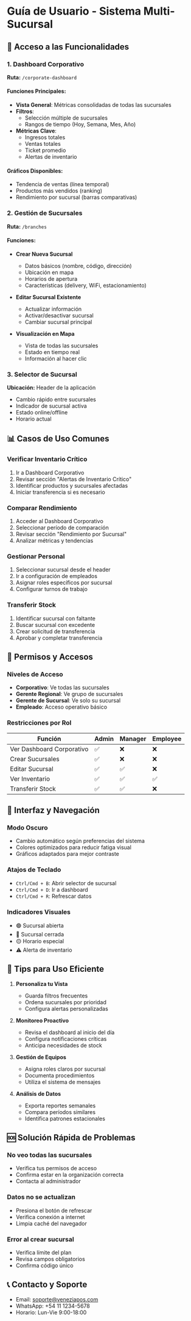 # Guía de Usuario - Sistema Multi-Sucursal

## 🏪 Acceso a las Funcionalidades

### 1. Dashboard Corporativo
**Ruta:** `/corporate-dashboard`

#### Funciones Principales:
- **Vista General**: Métricas consolidadas de todas las sucursales
- **Filtros**: 
  - Selección múltiple de sucursales
  - Rangos de tiempo (Hoy, Semana, Mes, Año)
- **Métricas Clave**:
  - Ingresos totales
  - Ventas totales
  - Ticket promedio
  - Alertas de inventario

#### Gráficos Disponibles:
- Tendencia de ventas (línea temporal)
- Productos más vendidos (ranking)
- Rendimiento por sucursal (barras comparativas)

### 2. Gestión de Sucursales
**Ruta:** `/branches`

#### Funciones:
- **Crear Nueva Sucursal**
  - Datos básicos (nombre, código, dirección)
  - Ubicación en mapa
  - Horarios de apertura
  - Características (delivery, WiFi, estacionamiento)

- **Editar Sucursal Existente**
  - Actualizar información
  - Activar/desactivar sucursal
  - Cambiar sucursal principal

- **Visualización en Mapa**
  - Vista de todas las sucursales
  - Estado en tiempo real
  - Información al hacer clic

### 3. Selector de Sucursal
**Ubicación:** Header de la aplicación

- Cambio rápido entre sucursales
- Indicador de sucursal activa
- Estado online/offline
- Horario actual

## 📊 Casos de Uso Comunes

### Verificar Inventario Crítico
1. Ir a Dashboard Corporativo
2. Revisar sección "Alertas de Inventario Crítico"
3. Identificar productos y sucursales afectadas
4. Iniciar transferencia si es necesario

### Comparar Rendimiento
1. Acceder al Dashboard Corporativo
2. Seleccionar período de comparación
3. Revisar sección "Rendimiento por Sucursal"
4. Analizar métricas y tendencias

### Gestionar Personal
1. Seleccionar sucursal desde el header
2. Ir a configuración de empleados
3. Asignar roles específicos por sucursal
4. Configurar turnos de trabajo

### Transferir Stock
1. Identificar sucursal con faltante
2. Buscar sucursal con excedente
3. Crear solicitud de transferencia
4. Aprobar y completar transferencia

## 🔐 Permisos y Accesos

### Niveles de Acceso
- **Corporativo**: Ve todas las sucursales
- **Gerente Regional**: Ve grupo de sucursales
- **Gerente de Sucursal**: Ve solo su sucursal
- **Empleado**: Acceso operativo básico

### Restricciones por Rol
| Función | Admin | Manager | Employee |
|---------|-------|---------|----------|
| Ver Dashboard Corporativo | ✅ | ❌ | ❌ |
| Crear Sucursales | ✅ | ❌ | ❌ |
| Editar Sucursal | ✅ | ✅ | ❌ |
| Ver Inventario | ✅ | ✅ | ✅ |
| Transferir Stock | ✅ | ✅ | ❌ |

## 🎨 Interfaz y Navegación

### Modo Oscuro
- Cambio automático según preferencias del sistema
- Colores optimizados para reducir fatiga visual
- Gráficos adaptados para mejor contraste

### Atajos de Teclado
- `Ctrl/Cmd + B`: Abrir selector de sucursal
- `Ctrl/Cmd + D`: Ir a dashboard
- `Ctrl/Cmd + R`: Refrescar datos

### Indicadores Visuales
- 🟢 Sucursal abierta
- 🔴 Sucursal cerrada
- 🟡 Horario especial
- ⚠️ Alerta de inventario

## 📱 Tips para Uso Eficiente

1. **Personaliza tu Vista**
   - Guarda filtros frecuentes
   - Ordena sucursales por prioridad
   - Configura alertas personalizadas

2. **Monitoreo Proactivo**
   - Revisa el dashboard al inicio del día
   - Configura notificaciones críticas
   - Anticipa necesidades de stock

3. **Gestión de Equipos**
   - Asigna roles claros por sucursal
   - Documenta procedimientos
   - Utiliza el sistema de mensajes

4. **Análisis de Datos**
   - Exporta reportes semanales
   - Compara períodos similares
   - Identifica patrones estacionales

## 🆘 Solución Rápida de Problemas

### No veo todas las sucursales
- Verifica tus permisos de acceso
- Confirma estar en la organización correcta
- Contacta al administrador

### Datos no se actualizan
- Presiona el botón de refrescar
- Verifica conexión a internet
- Limpia caché del navegador

### Error al crear sucursal
- Verifica límite del plan
- Revisa campos obligatorios
- Confirma código único

## 📞 Contacto y Soporte
- Email: soporte@veneziapos.com
- WhatsApp: +54 11 1234-5678
- Horario: Lun-Vie 9:00-18:00